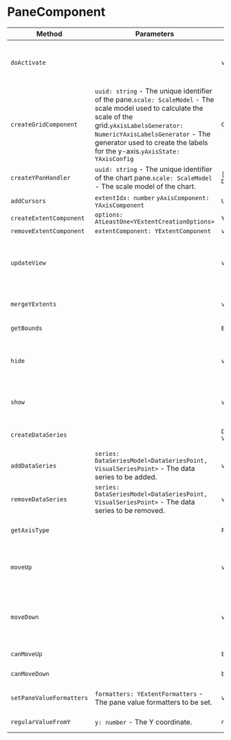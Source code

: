 # PaneComponent


|Method|Parameters|Returns|Description|
|---|---|---|---|
|`doActivate`||`void`|Method that activates the canvas bounds container and recalculates the zoom Y of the scale model.|
|`createGridComponent`|`uuid: string` - The unique identifier of the pane.`scale: ScaleModel` - The scale model used to calculate the scale of the grid.`yAxisLabelsGenerator: NumericYAxisLabelsGenerator` - The generator used to create the labels for the y-axis.`yAxisState: YAxisConfig` |`GridComponent`|Creates a new GridComponent instance with the provided parameters.|
|`createYPanHandler`|`uuid: string` - The unique identifier of the chart pane.`scale: ScaleModel` - The scale model of the chart.|`[Unsubscriber, DragNDropYComponent]`|Creates a handler for Y-axis panning of the chart.|
|`addCursors`|`extentIdx: number` `yAxisComponent: YAxisComponent` |`Unsubscriber`||
|`createExtentComponent`|`options: AtLeastOne<YExtentCreationOptions>` |`YExtentComponent`||
|`removeExtentComponent`|`extentComponent: YExtentComponent` |`void`||
|`updateView`||`void`|This method updates the view by calling the doAutoScale method of the scaleModel and firing the Draw event using the eventBus.|
|`mergeYExtents`||`void`|Merges all the y-axis extents on the pane into one.|
|`getBounds`||`Bounds`|Returns the bounds of the pane component.|
|`hide`||`void`|Hides the pane by removing its bounds from the canvasBoundsContainer and firing a draw event.|
|`show`||`void`|Adds the bounds of the pane to the canvas bounds container and fires a draw event.|
|`createDataSeries`||`DataSeriesModel<DataSeriesPoint, VisualSeriesPoint>`|Creates a new DataSeriesModel object.|
|`addDataSeries`|`series: DataSeriesModel<DataSeriesPoint, VisualSeriesPoint>` - The data series to be added.|`void`|Adds a new data series to the chart.|
|`removeDataSeries`|`series: DataSeriesModel<DataSeriesPoint, VisualSeriesPoint>` - The data series to be removed.|`void`|Removes a data series from the chart.|
|`getAxisType`||`PriceAxisType`|Returns the type of the y-axis component for the current pane.|
|`moveUp`||`void`|Moves the canvas bounds container up by calling the movePaneUp method with the uuid of the current object.|
|`moveDown`||`void`|Moves the canvas bounds container down by calling the movePaneDown method with the uuid of the current object.|
|`canMoveUp`||`boolean`|Checks if the current pane can move up.|
|`canMoveDown`||`boolean`|Checks if the current pane can move down.|
|`setPaneValueFormatters`|`formatters: YExtentFormatters` - The pane value formatters to be set.|`void`|Sets the pane value formatters for the current instance.|
|`regularValueFromY`|`y: number` - The Y coordinate.|`number`|Returns the regular value from Y coordinate.|
